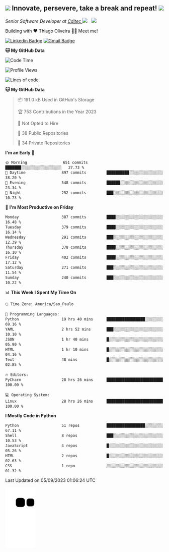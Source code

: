 <h2><img src="https://emojis.slackmojis.com/emojis/images/1531849430/4246/blob-sunglasses.gif?1531849430" width="30"/> Innovate, persevere, take a break and repeat! <img src="https://media.giphy.com/media/12oufCB0MyZ1Go/giphy.gif" width="50"></h2>
<img align='right' src="https://media.giphy.com/media/M9gbBd9nbDrOTu1Mqx/giphy.gif" width="230">
<p><em>Senior Software Developer at <a href="https://www.cditec.com.br/">Cditec
</a><img src="https://media.giphy.com/media/WUlplcMpOCEmTGBtBW/giphy.gif" width="30"> 
</em></p>



Building with ❤️ Thiago Oliveira 👋🏽 Meet me!

[![Linkedin Badge](https://img.shields.io/badge/-Thiago-blue?style=flat-square&logo=Linkedin&logoColor=white&link=https://www.linkedin.com/in/tgmarinho/)](https://www.linkedin.com/in/thiagoceconelo/) 
[![Gmail Badge](https://img.shields.io/badge/-thiceconelo@gmail.com-c14438?style=flat-square&logo=Gmail&logoColor=white&link=mailto:thiceconelo@gmail.com)](mailto:thiceconelo@gmail.com)

</em></p>

<!-- <span style="height ">
![Anurag's GitHub stats](https://github-readme-stats.vercel.app/api?username=arthurspk&show_icons=true&theme=tokyonight)
</span> -->

**🐱 My GitHub Data** 
<!--START_SECTION:waka-->
![Code Time](http://img.shields.io/badge/Code%20Time-566%20hrs%2038%20mins-blue)

![Profile Views](http://img.shields.io/badge/Profile%20Views-0-blue)

![Lines of code](https://img.shields.io/badge/From%20Hello%20World%20I%27ve%20Written-3.7%20million%20lines%20of%20code-blue)

**🐱 My GitHub Data** 

> 📦 191.0 kB Used in GitHub's Storage 
 > 
> 🏆 753 Contributions in the Year 2023
 > 
> 🚫 Not Opted to Hire
 > 
> 📜 38 Public Repositories 
 > 
> 🔑 34 Private Repositories 
 > 
**I'm an Early 🐤** 

```text
🌞 Morning                651 commits         ███████░░░░░░░░░░░░░░░░░░   27.73 % 
🌆 Daytime                897 commits         ██████████░░░░░░░░░░░░░░░   38.20 % 
🌃 Evening                548 commits         ██████░░░░░░░░░░░░░░░░░░░   23.34 % 
🌙 Night                  252 commits         ███░░░░░░░░░░░░░░░░░░░░░░   10.73 % 
```
📅 **I'm Most Productive on Friday** 

```text
Monday                   387 commits         ████░░░░░░░░░░░░░░░░░░░░░   16.48 % 
Tuesday                  379 commits         ████░░░░░░░░░░░░░░░░░░░░░   16.14 % 
Wednesday                291 commits         ███░░░░░░░░░░░░░░░░░░░░░░   12.39 % 
Thursday                 378 commits         ████░░░░░░░░░░░░░░░░░░░░░   16.10 % 
Friday                   402 commits         ████░░░░░░░░░░░░░░░░░░░░░   17.12 % 
Saturday                 271 commits         ███░░░░░░░░░░░░░░░░░░░░░░   11.54 % 
Sunday                   240 commits         ███░░░░░░░░░░░░░░░░░░░░░░   10.22 % 
```


📊 **This Week I Spent My Time On** 

```text
🕑︎ Time Zone: America/Sao_Paulo

💬 Programming Languages: 
Python                   19 hrs 40 mins      █████████████████░░░░░░░░   69.16 % 
YAML                     2 hrs 52 mins       ███░░░░░░░░░░░░░░░░░░░░░░   10.10 % 
JSON                     1 hr 40 mins        █░░░░░░░░░░░░░░░░░░░░░░░░   05.90 % 
HTML                     1 hr 10 mins        █░░░░░░░░░░░░░░░░░░░░░░░░   04.16 % 
Text                     48 mins             █░░░░░░░░░░░░░░░░░░░░░░░░   02.85 % 

🔥 Editors: 
PyCharm                  28 hrs 26 mins      █████████████████████████   100.00 % 

💻 Operating System: 
Linux                    28 hrs 26 mins      █████████████████████████   100.00 % 
```

**I Mostly Code in Python** 

```text
Python                   51 repos            █████████████████░░░░░░░░   67.11 % 
Shell                    8 repos             ███░░░░░░░░░░░░░░░░░░░░░░   10.53 % 
JavaScript               4 repos             █░░░░░░░░░░░░░░░░░░░░░░░░   05.26 % 
HTML                     2 repos             █░░░░░░░░░░░░░░░░░░░░░░░░   02.63 % 
CSS                      1 repo              ░░░░░░░░░░░░░░░░░░░░░░░░░   01.32 % 
```




 Last Updated on 05/09/2023 01:06:24 UTC
<!--END_SECTION:waka-->

![Snake animation](https://github.com/rafaballerini/rafaballerini/blob/output/github-contribution-grid-snake.svg)


<!---
ceconelo/ceconelo is a ✨ special ✨ repository because its `README.md` (this file) appears on your GitHub profile.
You can click the Preview link to take a look at your changes.
--->
